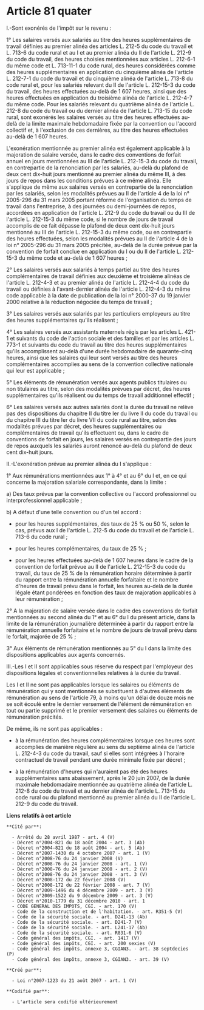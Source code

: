 # Article 81 quater

I.-Sont exonérés de l'impôt sur le revenu : 

1° Les salaires versés aux salariés au titre des heures supplémentaires de travail définies au premier alinéa des articles L.
212-5 du code du travail et L. 713-6 du code rural et au I et au premier alinéa du II de l'article L. 212-9 du code du
travail, des heures choisies mentionnées aux articles L. 212-6-1 du même code et L. 713-11-1 du code rural, des heures
considérées comme des heures supplémentaires en application du cinquième alinéa de l'article L. 212-7-1 du code du travail et
du cinquième alinéa de l'article L. 713-8 du code rural et, pour les salariés relevant du II de l'article L. 212-15-3 du code
du travail, des heures effectuées au-delà de 1 607 heures, ainsi que des heures effectuées en application du troisième alinéa
de l'article L. 212-4-7 du même code. Pour les salariés relevant du quatrième alinéa de l'article L. 212-8 du code du travail
ou du dernier alinéa de l'article L. 713-15 du code rural, sont exonérés les salaires versés au titre des heures effectuées
au-delà de la limite maximale hebdomadaire fixée par la convention ou l'accord collectif et, à l'exclusion de ces dernières,
au titre des heures effectuées au-delà de 1 607 heures. 

L'exonération mentionnée au premier alinéa est également applicable à la majoration de salaire versée, dans le cadre des
conventions de forfait annuel en jours mentionnées au III de l'article L. 212-15-3 du code du travail, en contrepartie de la
renonciation par les salariés, au-delà du plafond de deux cent dix-huit jours mentionné au premier alinéa du même III, à des
jours de repos dans les conditions prévues à ce même alinéa. Elle s'applique de même aux salaires versés en contrepartie de
la renonciation par les salariés, selon les modalités prévues au II de l'article 4 de la loi n° 2005-296 du 31 mars 2005
portant réforme de l'organisation du temps de travail dans l'entreprise, à des journées ou demi-journées de repos, accordées
en application de l'article L. 212-9 du code du travail ou du III de l'article L. 212-15-3 du même code, si le nombre de
jours de travail accomplis de ce fait dépasse le plafond de deux cent dix-huit jours mentionné au III de l'article L.
212-15-3 du même code, ou en contrepartie des heures effectuées, selon les modalités prévues au II de l'article 4 de la loi
n° 2005-296 du 31 mars 2005 précitée, au-delà de la durée prévue par la convention de forfait conclue en application du I ou
du II de l'article L. 212-15-3 du même code et au-delà de 1 607 heures ; 

2° Les salaires versés aux salariés à temps partiel au titre des heures complémentaires de travail définies aux deuxième et
troisième alinéas de l'article L. 212-4-3 et au premier alinéa de l'article L. 212-4-4 du code du travail ou définies à
l'avant-dernier alinéa de l'article L. 212-4-3 du même code applicable à la date de publication de la loi n° 2000-37 du 19
janvier 2000 relative à la réduction négociée du temps de travail ; 

3° Les salaires versés aux salariés par les particuliers employeurs au titre des heures supplémentaires qu'ils réalisent ; 

4° Les salaires versés aux assistants maternels régis par les articles L. 421-1 et suivants du code de l'action sociale et
des familles et par les articles L. 773-1 et suivants du code du travail au titre des heures supplémentaires qu'ils
accomplissent au-delà d'une durée hebdomadaire de quarante-cinq heures, ainsi que les salaires qui leur sont versés au titre
des heures complémentaires accomplies au sens de la convention collective nationale qui leur est applicable ; 

5° Les éléments de rémunération versés aux agents publics titulaires ou non titulaires au titre, selon des modalités prévues
par décret, des heures supplémentaires qu'ils réalisent ou du temps de travail additionnel effectif ; 

6° Les salaires versés aux autres salariés dont la durée du travail ne relève pas des dispositions du chapitre II du titre
Ier du livre II du code du travail ou du chapitre III du titre Ier du livre VII du code rural au titre, selon des modalités
prévues par décret, des heures supplémentaires ou complémentaires de travail qu'ils effectuent ou, dans le cadre de
conventions de forfait en jours, les salaires versés en contrepartie des jours de repos auxquels les salariés auront renoncé
au-delà du plafond de deux cent dix-huit jours. 

II.-L'exonération prévue au premier alinéa du I s'applique : 

1° Aux rémunérations mentionnées aux 1° à 4° et au 6° du I et, en ce qui concerne la majoration salariale correspondante,
dans la limite : 

a) Des taux prévus par la convention collective ou l'accord professionnel ou interprofessionnel applicable ; 

b) A défaut d'une telle convention ou d'un tel accord :

- pour les heures supplémentaires, des taux de 25 % ou 50 %, selon le cas, prévus aux I de l'article L. 212-5 du code du
travail et de l'article L. 713-6 du code rural ;

- pour les heures complémentaires, du taux de 25 % ;

- pour les heures effectuées au-delà de 1 607 heures dans le cadre de la convention de forfait prévue au II de l'article L.
212-15-3 du code du travail, du taux de 25 % de la rémunération horaire déterminée à partir du rapport entre la rémunération
annuelle forfaitaire et le nombre d'heures de travail prévu dans le forfait, les heures au-delà de la durée légale étant
pondérées en fonction des taux de majoration applicables à leur rémunération ; 

2° A la majoration de salaire versée dans le cadre des conventions de forfait mentionnées au second alinéa du 1° et au 6° du
I du présent article, dans la limite de la rémunération journalière déterminée à partir du rapport entre la rémunération
annuelle forfaitaire et le nombre de jours de travail prévu dans le forfait, majorée de 25 % ; 

3° Aux éléments de rémunération mentionnés au 5° du I dans la limite des dispositions applicables aux agents concernés. 

III.-Les I et II sont applicables sous réserve du respect par l'employeur des dispositions légales et conventionnelles
relatives à la durée du travail. 

Les I et II ne sont pas applicables lorsque les salaires ou éléments de rémunération qui y sont mentionnés se substituent à
d'autres éléments de rémunération au sens de l'article 79, à moins qu'un délai de douze mois ne se soit écoulé entre le
dernier versement de l'élément de rémunération en tout ou partie supprimé et le premier versement des salaires ou éléments de
rémunération précités. 

De même, ils ne sont pas applicables :

- à la rémunération des heures complémentaires lorsque ces heures sont accomplies de manière régulière au sens du septième
alinéa de l'article L. 212-4-3 du code du travail, sauf si elles sont intégrées à l'horaire contractuel de travail pendant
une durée minimale fixée par décret ;

- à la rémunération d'heures qui n'auraient pas été des heures supplémentaires sans abaissement, après le 20 juin 2007, de la
durée maximale hebdomadaire mentionnée au quatrième alinéa de l'article L. 212-8 du code du travail et au dernier alinéa de
l'article L. 713-15 du code rural ou du plafond mentionné au premier alinéa du II de l'article L. 212-9 du code du travail.

**Liens relatifs à cet article**

	**Cité par**:

	  - Arrêté du 28 avril 1987 - art. 4 (V)
	  - Décret n°2004-821 du 18 août 2004 - art. 3 (Ab)
	  - Décret n°2004-821 du 18 août 2004 - art. 5 (Ab)
	  - Décret n°2007-1430 du 4 octobre 2007 - art. 1 (V)
	  - Décret n°2008-76 du 24 janvier 2008 (V)
	  - Décret n°2008-76 du 24 janvier 2008 - art. 1 (V)
	  - Décret n°2008-76 du 24 janvier 2008 - art. 2 (V)
	  - Décret n°2008-76 du 24 janvier 2008 - art. 3 (V)
	  - Décret n°2008-172 du 22 février 2008 (V)
	  - Décret n°2008-172 du 22 février 2008 - art. 7 (V)
	  - Décret n°2009-1496 du 4 décembre 2009 - art. 3 (V)
	  - Décret n°2009-1522 du 9 décembre 2009 - art. 3 (V)
	  - Décret n°2010-1779 du 31 décembre 2010 - art. 1
	  - CODE GENERAL DES IMPOTS, CGI. - art. 170 (V)
	  - Code de la construction et de l'habitation. - art. R351-5 (V)
	  - Code de la sécurité sociale. - art. D241-13 (Ab)
	  - Code de la sécurité sociale. - art. D241-7 (V)
	  - Code de la sécurité sociale. - art. L241-17 (Ab)
	  - Code de la sécurité sociale. - art. R831-6 (V)
	  - Code général des impôts, CGI. - art. 1417 (V)
	  - Code général des impôts, CGI. - art. 200 sexies (V)
	  - Code général des impôts, annexe 3, CGIAN3. - art. 38 septdecies (P)
	  - Code général des impôts, annexe 3, CGIAN3. - art. 39 (V)

	**Créé par**:

	  - Loi n°2007-1223 du 21 août 2007 - art. 1 (V)

	**Codifié par**:

	  - L'article sera codifié ultérieurement
